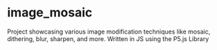 # image_mosaic
Project showcasing various image modification techniques like mosaic, dithering, blur, sharpen, and more. Written in JS using the P5.js Library

